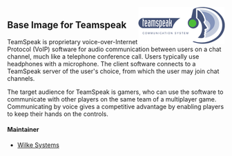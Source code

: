 <img align="right" src="https://github.com/wilkesystems/docker-teamspeak/raw/master/docs/logo.png" height="85" width="200">

## Base Image for Teamspeak

TeamSpeak is proprietary voice-over-Internet Protocol (VoIP) software for audio 
communication between users on a chat channel, much like a telephone conference call. 
Users typically use headphones with a microphone. The client software connects to a 
TeamSpeak server of the user's choice, from which the user may join chat channels.

The target audience for TeamSpeak is gamers, who can use the software to communicate 
with other players on the same team of a multiplayer game. Communicating by voice gives 
a competitive advantage by enabling players to keep their hands on the controls.

#### Maintainer

 - [Wilke Systems](https://wilke.systems)
